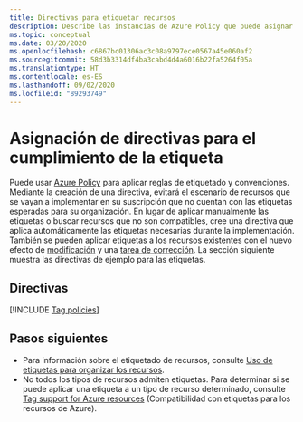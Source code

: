 ```yaml
---
title: Directivas para etiquetar recursos
description: Describe las instancias de Azure Policy que puede asignar para garantizar el cumplimiento de la etiqueta.
ms.topic: conceptual
ms.date: 03/20/2020
ms.openlocfilehash: c6867bc01306ac3c08a9797ece0567a45e060af2
ms.sourcegitcommit: 58d3b3314df4ba3cabd4d4a6016b22fa5264f05a
ms.translationtype: HT
ms.contentlocale: es-ES
ms.lasthandoff: 09/02/2020
ms.locfileid: "89293749"
---
```

# <a name="assign-policies-for-tag-compliance"></a>Asignación de directivas para el cumplimiento de la etiqueta

Puede usar [Azure Policy](../../governance/policy/overview.md) para aplicar reglas de etiquetado y convenciones. Mediante la creación de una directiva, evitará el escenario de recursos que se vayan a implementar en su suscripción que no cuentan con las etiquetas esperadas para su organización. En lugar de aplicar manualmente las etiquetas o buscar recursos que no son compatibles, cree una directiva que aplica automáticamente las etiquetas necesarias durante la implementación. También se pueden aplicar etiquetas a los recursos existentes con el nuevo efecto de [modificación](../../governance/policy/concepts/effects.md#modify) y una [tarea de corrección](../../governance/policy/how-to/remediate-resources.md). La sección siguiente muestra las directivas de ejemplo para las etiquetas.

## <a name="policies"></a>Directivas

[!INCLUDE [Tag policies](../../../includes/policy/reference/bycat/policies-tags.md)]

## <a name="next-steps"></a>Pasos siguientes

* Para información sobre el etiquetado de recursos, consulte [Uso de etiquetas para organizar los recursos](tag-resources.md).
* No todos los tipos de recursos admiten etiquetas. Para determinar si se puede aplicar una etiqueta a un tipo de recurso determinado, consulte [Tag support for Azure resources](tag-support.md) (Compatibilidad con etiquetas para los recursos de Azure).
